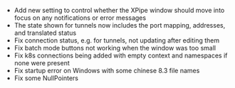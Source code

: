 - Add new setting to control whether the XPipe window should move into focus on any notifications or error messages
- The state shown for tunnels now includes the port mapping, addresses, and translated status
- Fix connection status, e.g. for tunnels, not updating after editing them
- Fix batch mode buttons not working when the window was too small
- Fix k8s connections being added with empty context and namespaces if none were present
- Fix startup error on Windows with some chinese 8.3 file names
- Fix some NullPointers
